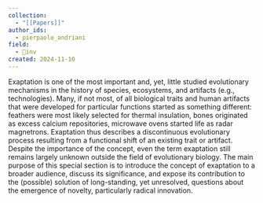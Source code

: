 ```yaml
---
collection:
  - "[[Papers]]"
author_ids:
  - pierpaolo_andriani
field:
  - 🐢inv
created: 2024-11-10
---
```


Exaptation is one of the most important and, yet, little studied evolutionary mechanisms in the history of species, ecosystems, and artifacts (e.g., technologies). Many, if not most, of all biological traits and human artifacts that were developed for particular functions started as something different: feathers were most likely selected for thermal insulation, bones originated as excess calcium repositories, microwave ovens started life as radar magnetrons. Exaptation thus describes a discontinuous evolutionary process resulting from a functional shift of an existing trait or artifact. Despite the importance of the concept, even the term exaptation still remains largely unknown outside the field of evolutionary biology. The main purpose of this special section is to introduce the concept of exaptation to a broader audience, discuss its significance, and expose its contribution to the (possible) solution of long-standing, yet unresolved, questions about the emergence of novelty, particularly radical innovation.